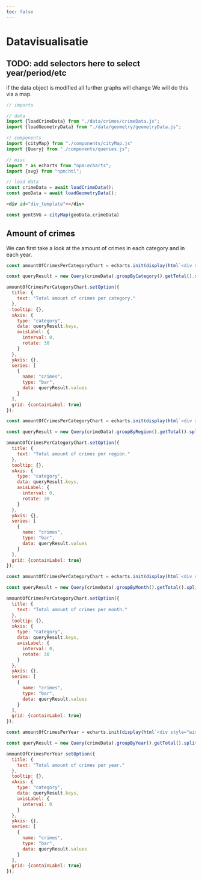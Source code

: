```yaml
---
toc: false
---
```


<style>

.hero {
  display: flex;
  flex-direction: column;
  align-items: center;
  font-family: var(--sans-serif);
  margin: 4rem 0 8rem;
  text-wrap: balance;
  text-align: center;
}

.hero h1 {
  margin: 2rem 0;
  max-width: none;
  font-size: 14vw;
  font-weight: 900;
  line-height: 1;
  background: linear-gradient(30deg, var(--theme-foreground-focus), currentColor);
  -webkit-background-clip: text;
  -webkit-text-fill-color: transparent;
  background-clip: text;
}

.hero h2 {
  margin: 0;
  max-width: 34em;
  font-size: 20px;
  font-style: initial;
  font-weight: 500;
  line-height: 1.5;
  color: var(--theme-foreground-muted);
}

@media (min-width: 640px) {
  .hero h1 {
    font-size: 90px;
  }
}

</style>

# Datavisualisatie

## TODO: add selectors here to select year/period/etc 
if the data object is modified all further graphs will change
We will do this via a map.

```js
// imports 

// data
import {loadCrimeData} from "./data/crimes/crimeData.js";
import {loadGeometryData} from "./data/geometry/geometryData.js";

// components
import {cityMap} from "./components/cityMap.js"
import {Query} from "./components/queries.js";

// misc
import * as echarts from "npm:echarts";
import {svg} from "npm:htl";
```

```js
// load data
const crimeData = await loadCrimeData();
const geoData = await loadGeometryData();
```

```html
<div id="div_template"></div>
```
```js
const gentSVG = cityMap(geoData,crimeData)
```



## Amount of crimes
We can first take a look at the amount of crimes in each category and in each year.

```js
const amountOfCrimesPerCategoryChart = echarts.init(display(html`<div style="width: 1000px; height:650px;"></div>`));

const queryResult = new Query(crimeData).groupByCategory().getTotal().split();

amountOfCrimesPerCategoryChart.setOption({
  title: {
    text: "Total amount of crimes per category."
  },
  tooltip: {},
  xAxis: {
    type: "category",
    data: queryResult.keys,
    axisLabel: {
      interval: 0,
      rotate: 30
    }
  },
  yAxis: {},
  series: [
    {
      name: "crimes",
      type: "bar",
      data: queryResult.values
    }
  ],
  grid: {containLabel: true}
});
```

```js
const amountOfCrimesPerCategoryChart = echarts.init(display(html`<div style="width: 1000px; height:650px;"></div>`));

const queryResult = new Query(crimeData).groupByRegion().getTotal().split();

amountOfCrimesPerCategoryChart.setOption({
  title: {
    text: "Total amount of crimes per region."
  },
  tooltip: {},
  xAxis: {
    type: "category",
    data: queryResult.keys,
    axisLabel: {
      interval: 0,
      rotate: 30
    }
  },
  yAxis: {},
  series: [
    {
      name: "crimes",
      type: "bar",
      data: queryResult.values
    }
  ],
  grid: {containLabel: true}
});
```

```js
const amountOfCrimesPerCategoryChart = echarts.init(display(html`<div style="width: 1000px; height:650px;"></div>`));

const queryResult = new Query(crimeData).groupByMonth().getTotal().split();

amountOfCrimesPerCategoryChart.setOption({
  title: {
    text: "Total amount of crimes per month."
  },
  tooltip: {},
  xAxis: {
    type: "category",
    data: queryResult.keys,
    axisLabel: {
      interval: 0,
      rotate: 30
    }
  },
  yAxis: {},
  series: [
    {
      name: "crimes",
      type: "bar",
      data: queryResult.values
    }
  ],
  grid: {containLabel: true}
});
```

```js
const amountOfCrimesPerYear = echarts.init(display(html`<div style="width: 1000px; height:650px;"></div>`));

const queryResult = new Query(crimeData).groupByYear().getTotal().split();

amountOfCrimesPerYear.setOption({
  title: {
    text: "Total amount of crimes per year."
  },
  tooltip: {},
  xAxis: {
    type: "category",
    data: queryResult.keys,
    axisLabel: {
      interval: 0
    }
  },
  yAxis: {},
  series: [
    {
      name: "crimes",
      type: "bar",
      data: queryResult.values
    }
  ],
  grid: {containLabel: true}
});
```
